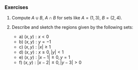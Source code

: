 ---
---


### Exercises

1. Compute $A \cup B$, $A \cap B$ for sets like $A = (1,3)$, $B = (2,4)$.

2. Describe and sketch the regions given by the following sets:

	- a) ${(x, y) : x < 0}$
	- b) ${(x, y) : y = -1}$
	- c) ${(x, y) : |x| \geq 1}$
	- d) ${(x, y) : x \geq 0, |y| < 1}$
	- e) ${(x, y) : |x - 1| \geq 0, y = 1}$
	- f) ${(x, y) : |x - 2| \leq 0, |y - 3| > 0}$
